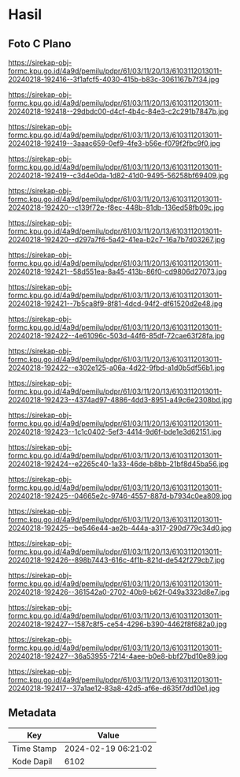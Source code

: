# Hasil

## Foto C Plano

https://sirekap-obj-formc.kpu.go.id/4a9d/pemilu/pdpr/61/03/11/20/13/6103112013011-20240218-192416--3f1afcf5-4030-415b-b83c-3061167b7f34.jpg

https://sirekap-obj-formc.kpu.go.id/4a9d/pemilu/pdpr/61/03/11/20/13/6103112013011-20240218-192418--29dbdc00-d4cf-4b4c-84e3-c2c291b7847b.jpg

https://sirekap-obj-formc.kpu.go.id/4a9d/pemilu/pdpr/61/03/11/20/13/6103112013011-20240218-192419--3aaac659-0ef9-4fe3-b56e-f079f2fbc9f0.jpg

https://sirekap-obj-formc.kpu.go.id/4a9d/pemilu/pdpr/61/03/11/20/13/6103112013011-20240218-192419--c3d4e0da-1d82-41d0-9495-56258bf69409.jpg

https://sirekap-obj-formc.kpu.go.id/4a9d/pemilu/pdpr/61/03/11/20/13/6103112013011-20240218-192420--c139f72e-f8ec-448b-81db-136ed58fb09c.jpg

https://sirekap-obj-formc.kpu.go.id/4a9d/pemilu/pdpr/61/03/11/20/13/6103112013011-20240218-192420--d297a7f6-5a42-41ea-b2c7-16a7b7d03267.jpg

https://sirekap-obj-formc.kpu.go.id/4a9d/pemilu/pdpr/61/03/11/20/13/6103112013011-20240218-192421--58d551ea-8a45-413b-86f0-cd9806d27073.jpg

https://sirekap-obj-formc.kpu.go.id/4a9d/pemilu/pdpr/61/03/11/20/13/6103112013011-20240218-192421--7b5ca8f9-8f81-4dcd-94f2-df61520d2e48.jpg

https://sirekap-obj-formc.kpu.go.id/4a9d/pemilu/pdpr/61/03/11/20/13/6103112013011-20240218-192422--4e61096c-503d-44f6-85df-72cae63f28fa.jpg

https://sirekap-obj-formc.kpu.go.id/4a9d/pemilu/pdpr/61/03/11/20/13/6103112013011-20240218-192422--e302e125-a06a-4d22-9fbd-a1d0b5df56b1.jpg

https://sirekap-obj-formc.kpu.go.id/4a9d/pemilu/pdpr/61/03/11/20/13/6103112013011-20240218-192423--4374ad97-4886-4dd3-8951-a49c6e2308bd.jpg

https://sirekap-obj-formc.kpu.go.id/4a9d/pemilu/pdpr/61/03/11/20/13/6103112013011-20240218-192423--1c1c0402-5ef3-4414-9d6f-bde1e3d62151.jpg

https://sirekap-obj-formc.kpu.go.id/4a9d/pemilu/pdpr/61/03/11/20/13/6103112013011-20240218-192424--e2265c40-1a33-46de-b8bb-21bf8d45ba56.jpg

https://sirekap-obj-formc.kpu.go.id/4a9d/pemilu/pdpr/61/03/11/20/13/6103112013011-20240218-192425--04665e2c-9746-4557-887d-b7934c0ea809.jpg

https://sirekap-obj-formc.kpu.go.id/4a9d/pemilu/pdpr/61/03/11/20/13/6103112013011-20240218-192425--be546e44-ae2b-444a-a317-290d779c34d0.jpg

https://sirekap-obj-formc.kpu.go.id/4a9d/pemilu/pdpr/61/03/11/20/13/6103112013011-20240218-192426--898b7443-616c-4f1b-821d-de542f279cb7.jpg

https://sirekap-obj-formc.kpu.go.id/4a9d/pemilu/pdpr/61/03/11/20/13/6103112013011-20240218-192426--361542a0-2702-40b9-b62f-049a3323d8e7.jpg

https://sirekap-obj-formc.kpu.go.id/4a9d/pemilu/pdpr/61/03/11/20/13/6103112013011-20240218-192427--1587c8f5-ce54-4296-b390-4462f8f682a0.jpg

https://sirekap-obj-formc.kpu.go.id/4a9d/pemilu/pdpr/61/03/11/20/13/6103112013011-20240218-192427--36a53955-7214-4aee-b0e8-bbf27bd10e89.jpg

https://sirekap-obj-formc.kpu.go.id/4a9d/pemilu/pdpr/61/03/11/20/13/6103112013011-20240218-192417--37a1ae12-83a8-42d5-af6e-d635f7dd10e1.jpg


## Metadata

| Key        | Value               |
| ---------- | ------------------- |
| Time Stamp | 2024-02-19 06:21:02 |
| Kode Dapil | 6102                |



